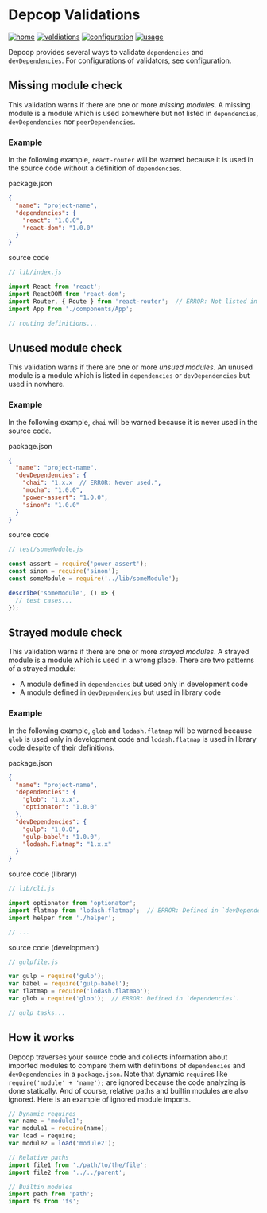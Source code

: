# Depcop Validations

[![home][bg-home]](/README.md)
[![valdiations][bg-validations]](/docs/validations.md)
[![configuration][bg-configuration]](/docs/configuration.md)
[![usage][bg-usage]](/docs/usage.md)

[bg-home]: https://img.shields.io/badge/to-home-blue.svg?style=flat-square
[bg-validations]: https://img.shields.io/badge/to-validations-brightgreen.svg?style=flat-square
[bg-configuration]: https://img.shields.io/badge/to-configuration-green.svg?style=flat-square
[bg-usage]: https://img.shields.io/badge/to-usage-yellowgreen.svg?style=flat-square


Depcop provides several ways to validate `dependencies` and `devDependencies`.
For configurations of validators, see [configuration](/docs/configuration.md).

## Missing module check

This validation warns if there are one or more _missing modules_.
A missing module is a module which is used somewhere but not listed in
`dependencies`, `devDependencies` nor `peerDependencies`.

### Example

In the following example, `react-router` will be warned because
it is used in the source code without a definition of `dependencies`.

package.json

```json
{
  "name": "project-name",
  "dependencies": {
    "react": "1.0.0",
    "react-dom": "1.0.0"
  }
}
```

source code

```js
// lib/index.js

import React from 'react';
import ReactDOM from 'react-dom';
import Router, { Route } from 'react-router';  // ERROR: Not listed in `dependencies`.
import App from './components/App';

// routing definitions...
```

## Unused module check

This validation warns if there are one or more _unsued modules_.
An unused module is a module which is listed in `dependencies` or `devDependencies`
but used in nowhere.

### Example

In the following example, `chai` will be warned because
it is never used in the source code.

package.json

```json
{
  "name": "project-name",
  "devDependencies": {
    "chai": "1.x.x  // ERROR: Never used.",
    "mocha": "1.0.0",
    "power-assert": "1.0.0",
    "sinon": "1.0.0"
  }
}
```

source code

```js
// test/someModule.js

const assert = require('power-assert');
const sinon = require('sinon');
const someModule = require('../lib/someModule');

describe('someModule', () => {
  // test cases...
});
```

## Strayed module check

This validation warns if there are one or more _strayed modules_.
A strayed module is a module which is used in a wrong place.
There are two patterns of a strayed module:

* A module defined in `dependencies` but used only in development code
* A module defined in `devDependencies` but used in library code

### Example

In the following example, `glob` and `lodash.flatmap` will be warned because
`glob` is used only in development code and `lodash.flatmap` is used in
library code despite of their definitions.

package.json

```json
{
  "name": "project-name",
  "dependencies": {
    "glob": "1.x.x",
    "optionator": "1.0.0"
  },
  "devDependencies": {
    "gulp": "1.0.0",
    "gulp-babel": "1.0.0",
    "lodash.flatmap": "1.x.x"
  }
}
```

source code (library)

```js
// lib/cli.js

import optionator from 'optionator';
import flatmap from 'lodash.flatmap';  // ERROR: Defined in `devDependencies`.
import helper from './helper';

// ...
```

source code (development)

```js
// gulpfile.js

var gulp = require('gulp');
var babel = require('gulp-babel');
var flatmap = require('lodash.flatmap');
var glob = require('glob');  // ERROR: Defined in `dependencies`.

// gulp tasks...
```

## How it works

Depcop traverses your source code and collects information about imported modules
to compare them with definitions of `dependencies` and `devDependencies` in a `package.json`.
Note that dynamic `require`s like `require('module' + 'name');` are ignored because
the code analyzing is done statically.
And of course, relative paths and builtin modules are also ignored.
Here is an example of ignored module imports.

```js
// Dynamic requires
var name = 'module1';
var module1 = require(name);
var load = require;
var module2 = load('module2');

// Relative paths
import file1 from './path/to/the/file';
import file2 from '../../parent';

// Builtin modules
import path from 'path';
import fs from 'fs';
```
